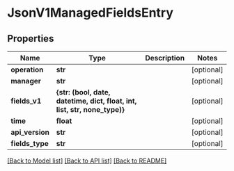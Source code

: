 # JsonV1ManagedFieldsEntry


## Properties
Name | Type | Description | Notes
------------ | ------------- | ------------- | -------------
**operation** | **str** |  | [optional] 
**manager** | **str** |  | [optional] 
**fields_v1** | **{str: (bool, date, datetime, dict, float, int, list, str, none_type)}** |  | [optional] 
**time** | **float** |  | [optional] 
**api_version** | **str** |  | [optional] 
**fields_type** | **str** |  | [optional] 

[[Back to Model list]](../README.md#documentation-for-models) [[Back to API list]](../README.md#documentation-for-api-endpoints) [[Back to README]](../README.md)


